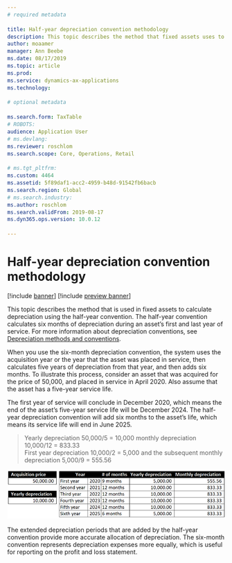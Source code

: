 ```yaml
---
# required metadata

title: Half-year depreciation convention methodology
description: This topic describes the method that fixed assets uses to calculate depreciation using the half-year convention, which calculates six months of depreciation during an asset’s first and last year in service.
author: moaamer
manager: Ann Beebe
ms.date: 08/17/2019
ms.topic: article
ms.prod: 
ms.service: dynamics-ax-applications
ms.technology: 

# optional metadata

ms.search.form: TaxTable
# ROBOTS: 
audience: Application User
# ms.devlang: 
ms.reviewer: roschlom
ms.search.scope: Core, Operations, Retail

# ms.tgt_pltfrm: 
ms.custom: 4464
ms.assetid: 5f89daf1-acc2-4959-b48d-91542fb6bacb
ms.search.region: Global
# ms.search.industry: 
ms.author: roschlom
ms.search.validFrom: 2019-08-17
ms.dyn365.ops.version: 10.0.12

---
```


# Half-year depreciation convention methodology

[!include [banner](../includes/banner.md)]
[!include [preview banner](../includes/preview-banner.md)]

This topic describes the method that is used in fixed assets to calculate depreciation using the half-year convention. The half-year convention calculates six months of depreciation during an asset’s first and last year of service. For more information about depreciation conventions, see [Depreciation methods and conventions](Fixed-asset-depreciation-conventions.md). 

When you use the six-month depreciation convention, the system uses the acquisition year or the year that the asset was placed in service, then calculates five years of depreciation from that year, and then adds six months. To illustrate this process, consider an asset that was acquired for the price of 50,000, and placed in service in April 2020. Also assume that the asset has a five-year service life.

The first year of service will conclude in December 2020, which means the end of the asset’s five-year service life will be December 2024. The half-year depreciation convention will add six months to the asset’s life, which means its service life will end in June 2025. 

> Yearly depreciation 50,000/5 = 10,000 monthly depreciation 10,000/12 = 833.33 <br>
> First year depreciation 10,000/2 = 5,000  and the subsequent monthly depreciation 5,000/9 = 555.56

   [![Depreciation schedule for half-year depreciation convention](./media/half-yr-dprectn-cnvntn.png)](./media/half-yr-dprectn-cnvntn.png)

The extended depreciation periods that are added by the half-year convention provide more accurate allocation of depreciation. The six-month convention represents depreciation expenses more equally, which is useful for reporting on the profit and loss statement.
